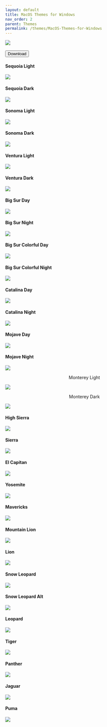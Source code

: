 ```yaml
---
layout: default
title: MacOS Themes for Windows
nav_order: 2
parent: Themes
permalink: /themes/MacOS-Themes-for-Windows
---
```


<img src="https://images-wixmp-ed30a86b8c4ca887773594c2.wixmp.com/i/836bd001-fc1e-41ac-8fce-917bee5d1f0e/dio9l97-b7c5f79d-4f66-4e2c-9408-e03e44194375.png/v1/fill/w_1363,h_586,q_70,strp/macos_themes_for_windows_by_og_nimbi_dio9l97-fullview.jpg" /><br /><br />
<a href="https://github.com/The-Back-Room/MacOS-Themes-for-Windows/archive/refs/heads/main.zip"><button style="text-align:center" type="button" name="button" class="btn">Download</button></a>

<h4>Sequoia Light</h4>
<img src="../assets/PreviewImages/MacOS-Themes-for-Windows/Sequoia Light.png" />

<h4>Sequoia Dark</h4>
<img src="../assets/PreviewImages/MacOS-Themes-for-Windows/Sequoia Dark.png" />

<h4>Sonoma Light</h4>
<img src="../assets/PreviewImages/MacOS-Themes-for-Windows/Sonoma Light.png" />

<h4>Sonoma Dark</h4>
<img src="../assets/PreviewImages/MacOS-Themes-for-Windows/Sonoma Dark.png" />

<h4>Ventura Light</h4>
<img src="../assets/PreviewImages/MacOS-Themes-for-Windows/Ventura Light.png" />

<h4>Ventura Dark</h4>
<img src="../assets/PreviewImages/MacOS-Themes-for-Windows/Ventura Dark.png" />

<h4>Big Sur Day</h4>
<img src="../assets/PreviewImages/MacOS-Themes-for-Windows/BigSur Day.png">

<h4>Big Sur Night</h4>
<img src="../assets/PreviewImages/MacOS-Themes-for-Windows/BigSur Night.png">

<h4>Big Sur Colorful Day</h4>
<img src="../assets/PreviewImages/MacOS-Themes-for-Windows/BigSur Colorful Day.png">

<h4>Big Sur Colorful Night</h4>
<img src="../assets/PreviewImages/MacOS-Themes-for-Windows/BigSur Colorful Night.png">

<h4>Catalina Day</h4>
<img src="../assets/PreviewImages/MacOS-Themes-for-Windows/Catalina Day.png">

<h4>Catalina Night</h4>
<img src="../assets/PreviewImages/MacOS-Themes-for-Windows/Catalina Night.png">

<h4>Mojave Day</h4>
<img src="../assets/PreviewImages/MacOS-Themes-for-Windows/Mojave Day.png" />

<h4>Mojave Night</h4>
<img src="../assets/PreviewImages/MacOS-Themes-for-Windows/Mojave Night.png" />

<p align="center">Monterey Light</p>
<img src="../assets/PreviewImages/MacOS-Themes-for-Windows/Monterey Light.png" />

<p align="center">Monterey Dark</p>
<img  src="../assets/PreviewImages/MacOS-Themes-for-Windows/Monterey Dark.png" />

<h4>High Sierra</h4>
<img src="../assets/PreviewImages/MacOS-Themes-for-Windows/High Sierra.png" />

<h4>Sierra</h4>
<img src="../assets/PreviewImages/MacOS-Themes-for-Windows/Sierra.png" />

<h4>El Capitan</h4>
<img src="../assets/PreviewImages/MacOS-Themes-for-Windows/El Capitan.png" />

<h4>Yosemite</h4>
<img src="../assets/PreviewImages/MacOS-Themes-for-Windows/Yosemite.png" />

<h4>Mavericks</h4>
<img src="../assets/PreviewImages/MacOS-Themes-for-Windows/Mavericks.png" />

<h4>Mountain Lion</h4>
<img src="../assets/PreviewImages/MacOS-Themes-for-Windows/Mountain Lion.png" />

<h4>Lion</h4>
<img src="../assets/PreviewImages/MacOS-Themes-for-Windows/Lion.png" />

<h4>Snow Leopard</h4>
<img src="../assets/PreviewImages/MacOS-Themes-for-Windows/Snow Leopard.png" />

<h4>Snow Leopard Alt</h4>
<img src="../assets/PreviewImages/MacOS-Themes-for-Windows/Snow Leopard Alt.png" />

<h4>Leopard</h4>
<img src="../assets/PreviewImages/MacOS-Themes-for-Windows/Leopard.png" />

<h4>Tiger</h4>
<img src="../assets/PreviewImages/MacOS-Themes-for-Windows/Tiger.png" />

<h4>Panther</h4>
<img src="../assets/PreviewImages/MacOS-Themes-for-Windows/Panther.png" />

<h4>Jaguar</h4>
<img src="../assets/PreviewImages/MacOS-Themes-for-Windows/Jaguar.png" />

<h4>Puma</h4>
<img src="../assets/PreviewImages/MacOS-Themes-for-Windows/Puma.png" />

